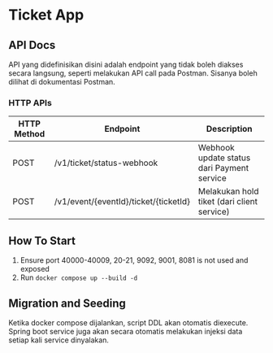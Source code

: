 # Ticket App

## API Docs

API yang didefinisikan disini adalah endpoint yang tidak boleh diakses secara langsung, seperti melakukan API call pada Postman. Sisanya boleh dilihat di dokumentasi Postman.

### HTTP APIs

| HTTP Method  | Endpoint                               | Description                                |
| -----------  | ----------                             | ------------------------                   |
| POST         | /v1/ticket/status-webhook              | Webhook update status dari Payment service |
| POST         | /v1/event/{eventId}/ticket/{ticketId}  | Melakukan hold tiket (dari client service) |

## How To Start

1. Ensure port 40000-40009, 20-21, 9092, 9001, 8081 is not used and exposed
2. Run `docker compose up --build -d`

## Migration and Seeding
Ketika docker compose dijalankan, script DDL akan otomatis diexecute. Spring boot service juga akan secara otomatis melakukan injeksi data setiap kali service dinyalakan.
